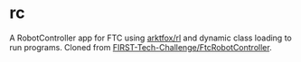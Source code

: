 # rc
A RobotController app for FTC using [arktfox/rl](https://github.com/arktfox/rl) and dynamic class loading to run programs.
Cloned from [FIRST-Tech-Challenge/FtcRobotController](https://github.com/FIRST-Tech-Challenge/FtcRobotController).
